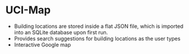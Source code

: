 UCI-Map
=======
- Building locations are stored inside a flat JSON file, which is imported into an SQLite database upon first run.
- Provides search suggestions for building locations as the user types
- Interactive Google map
